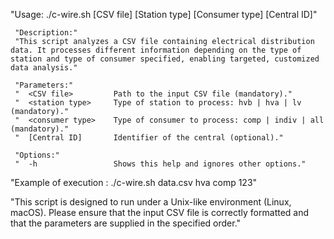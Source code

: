  "Usage: ./c-wire.sh [CSV file] [Station type] [Consumer type] [Central ID]"
    
     "Description:"
     "This script analyzes a CSV file containing electrical distribution data. It processes different information depending on the type of station and type of consumer specified, enabling targeted, customized data analysis."
    
     "Parameters:"
     "  <CSV file>         Path to the input CSV file (mandatory)."
     "  <station type>     Type of station to process: hvb | hva | lv (mandatory)."
     "  <consumer type>    Type of consumer to process: comp | indiv | all (mandatory)."
     "  [Central ID]       Identifier of the central (optional)."

     "Options:"
     "  -h                 Shows this help and ignores other options."

"Example of execution : ./c-wire.sh data.csv hva comp 123"

"This script is designed to run under a Unix-like environment (Linux, macOS). 
Please ensure that the input CSV file is correctly formatted and that the parameters are supplied in the specified order."
